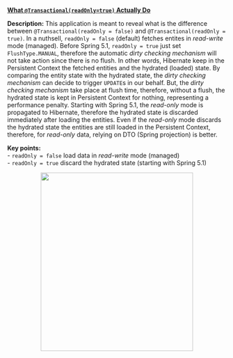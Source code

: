 **[What `@Transactional(readOnly=true)` Actually Do](https://github.com/AnghelLeonard/Hibernate-SpringBoot/tree/master/HibernateSpringBootTransactionalReadOnlyMeaning)**
 
 **Description:** This application is meant to reveal what is the difference between `@Transactional(readOnly = false)` and `@Transactional(readOnly = true)`. In a nuthsell, `readOnly = false` (default) fetches entites in *read-write* mode (managed). Before Spring 5.1, `readOnly = true` just set `FlushType.MANUAL`, therefore the automatic *dirty checking mechanism* will not take action since there is no flush. In other words, Hibernate keep in the Persistent Context the fetched entities and the hydrated (loaded) state. By comparing the entity state with the hydrated state, the *dirty checking mechanism* can decide to trigger `UPDATE`s in our behalf. But, the *dirty checking mechanism* take place at flush time, therefore, without a flush, the hydrated state is kept in Persistent Context for nothing, representing a performance penalty. Starting with Spring 5.1, the *read-only* mode is propagated to Hibernate, therefore the hydrated state is discarded immediately after loading the entities. Even if the *read-only* mode discards the hydrated state the entities are still loaded in the Persistent Context, therefore, for *read-only* data, relying on DTO (Spring projection) is better.

**Key points:**\
     - `readOnly = false` load data in *read-write* mode (managed)\
     - `readOnly = true` discard the hydrated state (starting with Spring 5.1)
     
<a href="https://leanpub.com/java-persistence-performance-illustrated-guide"><p align="center"><img src="https://github.com/AnghelLeonard/Hibernate-SpringBoot/blob/master/Java%20Persistence%20Performance%20Illustrated%20Guide.jpg" height="410" width="350"/></p></a>

